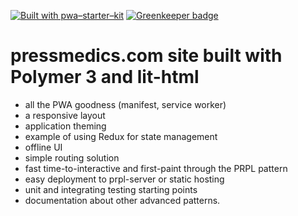[![Built with pwa–starter–kit](https://img.shields.io/badge/built_with-pwa–starter–kit_-blue.svg)](https://github.com/Polymer/pwa-starter-kit "Built with pwa–starter–kit") [![Greenkeeper badge](https://badges.greenkeeper.io/hyperpress/pressmedics.svg?token=c1c4c312e9e2b874d02b0622ada6020f06d31e4c93594d0923b5da68eb1d2d85&ts=1532501095011)](https://greenkeeper.io/)


# pressmedics.com site built with Polymer 3 and lit-html

- all the PWA goodness (manifest, service worker)
- a responsive layout
- application theming
- example of using Redux for state management
- offline UI
- simple routing solution
- fast time-to-interactive and first-paint through the PRPL pattern
- easy deployment to prpl-server or static hosting
- unit and integrating testing starting points
- documentation about other advanced patterns.